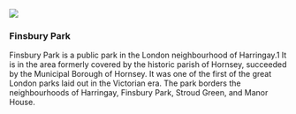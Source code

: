 <a href="https://juncture-digital.org"><img src="https://juncture-digital.org/images/ve-button.png"></a>

<param ve-config 
       title="Finsbury Park">
       
### Finsbury Park
Finsbury Park is a public park in the London neighbourhood of Harringay.1 It is in the area formerly covered by the historic parish of Hornsey, succeeded by the Municipal Borough of Hornsey. It was one of the first of the great London parks laid out in the Victorian era. The park borders the neighbourhoods of Harringay, Finsbury Park, Stroud Green, and Manor House.
       
<param ve-map
       center="51.56974492631283, -0.10255968491843108"
       zoom="5"
       Title="Finsbury Park"
       show-labels/>
